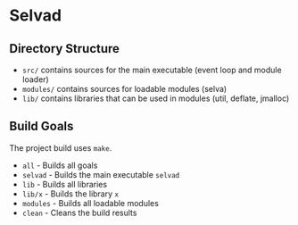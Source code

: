 Selvad
======

Directory Structure
-------------------

- `src/` contains sources for the main executable (event loop and module loader)
- `modules/` contains sources for loadable modules (selva)
- `lib/` contains libraries that can be used in modules (util, deflate, jmalloc)

Build Goals
-----------

The project build uses `make`.

- `all` - Builds all goals
- `selvad` - Builds the main executable `selvad`
- `lib` - Builds all libraries
- `lib/x` - Builds the library `x`
- `modules` - Builds all loadable modules 
- `clean` - Cleans the build results
